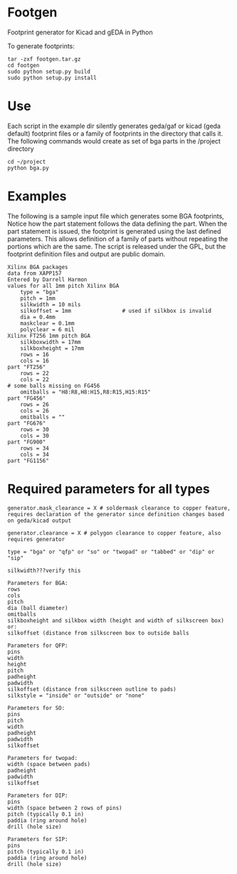 Footgen
=======

Footprint generator for Kicad and gEDA in Python

To generate footprints:

```
tar -zxf footgen.tar.gz
cd footgen
sudo python setup.py build
sudo python setup.py install
```

Use
===
Each script in the example dir silently generates geda/gaf or kicad (geda default) footprint files or a family of footprints in the directory that calls it.
The following commands would create as set of  bga parts in the /project directory
```
cd ~/project
python bga.py
```

Examples
========
<p>The following is a sample input file which generates some BGA footprints,
Notice how the part statement follows the data defining the part. When the part
statement is issued, the footprint is generated using the last defined
parameters. This allows definition of a family of parts without repeating the
portions which are the same. The script is released under the GPL, but the
footprint definition files and output are public domain. </p>


    Xilinx BGA packages
    data from XAPP157
    Entered by Darrell Harmon
    values for all 1mm pitch Xilinx BGA
        type = "bga"
        pitch = 1mm
        silkwidth = 10 mils
        silkoffset = 1mm                # used if silkbox is invalid
        dia = 0.4mm
        maskclear = 0.1mm
        polyclear = 6 mil
    Xilinx FT256 1mm pitch BGA
        silkboxwidth = 17mm
        silkboxheight = 17mm
        rows = 16
        cols = 16
    part "FT256"
        rows = 22
        cols = 22
	# some balls missing on FG456
        omitballs = "H8:R8,H8:H15,R8:R15,H15:R15"
    part "FG456"
        rows = 26
        cols = 26
        omitballs = ""
    part "FG676"
        rows = 30
        cols = 30
    part "FG900"
        rows = 34
        cols = 34
    part "FG1156"


Required parameters for all types
==================================

```
generator.mask_clearance = X # soldermask clearance to copper feature, requires declaration of the generator since definition changes based on geda/kicad output 

generator.clearance = X # polygon clearance to copper feature, also requires generator 

type = "bga" or "qfp" or "so" or "twopad" or "tabbed" or "dip" or "sip"

silkwidth???verify this
```

    Parameters for BGA:
    rows
    cols
    pitch
    dia (ball diameter)
    omitballs
    silkboxheight and silkbox width (height and width of silkscreen box)
    or:
    silkoffset (distance from silkscreen box to outside balls
    
    Parameters for QFP:
    pins
    width
    height
    pitch
    padheight
    padwidth
    silkoffset (distance from silkscreen outline to pads)
    silkstyle = "inside" or "outside" or "none"
    
    Parameters for SO:
    pins
    pitch
    width
    padheight
    padwidth
    silkoffset
    
    Parameters for twopad:
    width (space between pads)
    padheight
    padwidth
    silkoffset
    
    Parameters for DIP:
    pins
    width (space between 2 rows of pins)
    pitch (typically 0.1 in)
    paddia (ring around hole)
    drill (hole size)
    
    Parameters for SIP:
    pins
    pitch (typically 0.1 in)
    paddia (ring around hole)
    drill (hole size)
